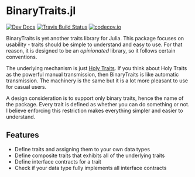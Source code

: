 # BinaryTraits.jl

[![Dev Docs](https://img.shields.io/badge/docs-dev-blue.svg)](https://tk3369.github.io/BinaryTraits.jl/dev)
[![Travis Build Status](https://travis-ci.org/tk3369/BinaryTraits.jl.svg?branch=master)](https://travis-ci.org/tk3369/BinaryTraits.jl)
[![codecov.io](http://codecov.io/github/tk3369/BinaryTraits.jl/coverage.svg?branch=master)](http://codecov.io/github/tk3369/BinaryTraits.jl?branch=master)


BinaryTraits is yet another traits library for Julia.  This package focuses on
usability - traits should be simple to understand and easy to use.  For that reason,
it is designed to be an *opinionated* library, so it follows certain conventions.

The underlying mechanism is just [Holy Traits](https://ahsmart.com/pub/holy-traits-design-patterns-and-best-practice-book.html).
If you think about Holy Traits as the powerful manual transmission, then BinaryTraits
is like automatic transmission.  The machinery is the same but it is a lot more pleasant
to use for casual users.

A design consideration is to support only binary traits, hence the name of the package.
Every trait is defined as whether you can do something or not.  I believe enforcing this
restriction makes everything simpler and easier to understand.

## Features

* Define traits and assigning them to your own data types
* Define composite traits that exhibits all of the underlying traits
* Define interface contracts for a trait
* Check if your data type fully implements all interface contracts
